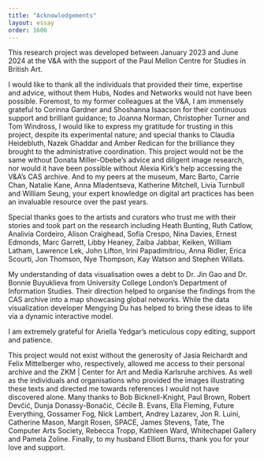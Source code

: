 ```yaml
---
title: "Acknowledgements"
layout: essay
order: 1600
---
```


This research project was developed between January 2023 and June 2024 at the V&A with the support of the Paul Mellon Centre for Studies in British Art. 

I would like to thank all the individuals that provided their time, expertise and advice, without them Hubs, Nodes and Networks would not have been possible. Foremost, to my former colleagues at the V&A, I am immensely grateful to Corinna Gardner and Shoshanna Isaacson for their continuous support and brilliant guidance; to Joanna Norman, Christopher Turner and Tom Windross, I would like to express my gratitude for trusting in this project, despite its experimental nature; and special thanks to Claudia Heidebluth, Nazek Ghaddar and Amber Redican for the brilliance they brought to the administrative coordination. This project would not be the same without Donata Miller-Obebe’s advice and diligent image research, nor would it have been possible without Alexia Kirk’s help accessing the V&A’s CAS archive. And to my peers at the museum, Marc Barto, Carrie Chan, Natalie Kane, Anna Mladentseva, Katherine Mitchell, Livia Turnbull and William Seung, your expert knowledge on digital art practices has been an invaluable resource over the past years.

Special thanks goes to the artists and curators who trust me with their stories and took part on the research including Heath Bunting, Ruth Catlow, Analivia Cordeiro, Alison Craighead, Sofía Crespo, Nina Davies, Ernest Edmonds, Marc Garrett, Libby Heaney, Zaiba Jabbar, Keiken, William Latham, Lawrence Lek, John Lifton, Irini Papadimitriou, Anna Ridler, Erica Scourti, Jon Thomson, Nye Thompson, Kay Watson and Stephen Willats. 

My understanding of data visualisation owes a debt to Dr. Jin Gao and Dr. Bonnie Buyuklieva from University College London’s Department of Information Studies. Their direction helped to organise the findings from the CAS archive into a map showcasing global networks. While the data visualization developer Mengying Du has helped to bring these ideas to life via a dynamic interactive model.

I am extremely grateful for Ariella Yedgar’s meticulous copy editing, support and patience. 

This project would not exist without the generosity of Jasia Reichardt and Felix Mittelberger who, respectively, allowed me access to their personal archive and the ZKM | Center for Art and Media Karlsruhe archives. As well as the individuals and organisations who provided the images illustrating these texts and directed me towards references I would not have discovered alone. Many thanks to Bob Bicknell-Knight, Paul Brown, Robert Devčić, Dunja Donassy-Bonačić, Cécile B. Evans, Ella Fleming, Future Everything, Gossamer Fog, Nick Lambert, Andrey Lazarev, Jon R. Luini, Catherine Mason, Margit Rosen, SPACE, James Stevens, Tate, The Computer Arts Society, Rebecca Tropp, Kathleen Ward, Whitechapel Gallery and Pamela Zoline. Finally, to my husband Elliott Burns, thank you for your love and support.

